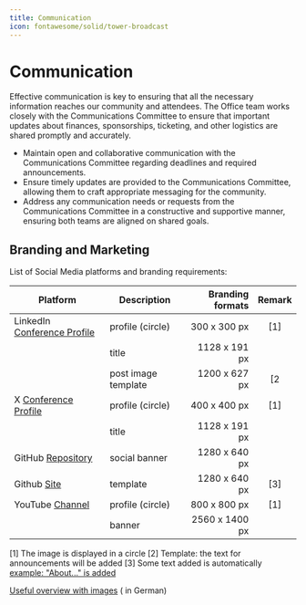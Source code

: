 ```yaml
---
title: Communication
icon: fontawesome/solid/tower-broadcast
---
```


# Communication

Effective communication is key to ensuring that all the necessary information reaches our community and attendees. The
Office team works closely with the Communications Committee to ensure that important updates about finances,
sponsorships, ticketing, and other logistics are shared promptly and accurately.

- Maintain open and collaborative communication with the Communications Committee regarding deadlines and required
  announcements.
- Ensure timely updates are provided to the Communications Committee, allowing them to craft appropriate messaging for
  the community.
- Address any communication needs or requests from the Communications Committee in a constructive and supportive manner,
  ensuring both teams are aligned on shared goals.

## Branding and Marketing

List of Social Media platforms and branding requirements:

| Platform                                                                 | Description         | Branding formats | Remark |
|--------------------------------------------------------------------------|---------------------|-----------------:|:------:|
| LinkedIn [Conference Profile](https://www.linkedin.com/company/pyconde)  | profile (circle)    |     300 x 300 px |  \[1]  |
|                                                                          | title               |    1128 x 191 px |        |
|                                                                          | post image template |    1200 x 627 px |  \[2   |
| X [Conference Profile](https://x.com/pyconde)                            | profile (circle)    |     400 x 400 px |  \[1]  |
|                                                                          | title               |    1128 x 191 px |        |
| GitHub [Repository](https://github.com/PioneersHub/pyconde25-conference) | social banner       |    1280 x 640 px |        |
| Github  [Site](https://pioneershub.github.io/pyconde25-conference/)      | template            |    1280 x 640 px |  \[3]  |
| YouTube [Channel](https://www.youtube.com/@PyConDE)                      | profile (circle)    |     800 x 800 px |  \[1]  |
|                                                                          | banner              |   2560 x 1400 px |        |

\[1] The image is displayed in a circle
\[2] Template: the text for announcements will be added
\[3] Some text added is
automatically [example: "About..." is added](https://pioneershub.github.io/pyconde25-conference/assets/images/social/index.png)

[Useful overview with images](https://www.linkedin.com/pulse/social-media-bildgr%C3%B6%C3%9Fen-guide-20242025-triverti-connects-sqxdf/) (
in German)
